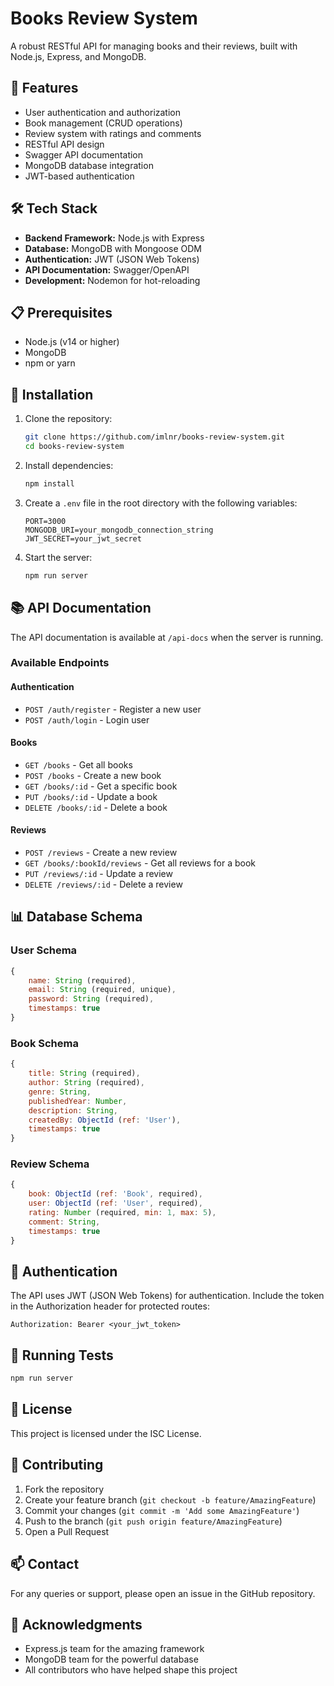 # Books Review System

A robust RESTful API for managing books and their reviews, built with Node.js, Express, and MongoDB.

## 🚀 Features

- User authentication and authorization
- Book management (CRUD operations)
- Review system with ratings and comments
- RESTful API design
- Swagger API documentation
- MongoDB database integration
- JWT-based authentication

## 🛠️ Tech Stack

- **Backend Framework:** Node.js with Express
- **Database:** MongoDB with Mongoose ODM
- **Authentication:** JWT (JSON Web Tokens)
- **API Documentation:** Swagger/OpenAPI
- **Development:** Nodemon for hot-reloading

## 📋 Prerequisites

- Node.js (v14 or higher)
- MongoDB
- npm or yarn

## 🔧 Installation

1. Clone the repository:
   ```bash
   git clone https://github.com/imlnr/books-review-system.git
   cd books-review-system
   ```

2. Install dependencies:
   ```bash
   npm install
   ```

3. Create a `.env` file in the root directory with the following variables:
   ```
   PORT=3000
   MONGODB_URI=your_mongodb_connection_string
   JWT_SECRET=your_jwt_secret
   ```

4. Start the server:
   ```bash
   npm run server
   ```

## 📚 API Documentation

The API documentation is available at `/api-docs` when the server is running.

### Available Endpoints

#### Authentication
- `POST /auth/register` - Register a new user
- `POST /auth/login` - Login user

#### Books
- `GET /books` - Get all books
- `POST /books` - Create a new book
- `GET /books/:id` - Get a specific book
- `PUT /books/:id` - Update a book
- `DELETE /books/:id` - Delete a book

#### Reviews
- `POST /reviews` - Create a new review
- `GET /books/:bookId/reviews` - Get all reviews for a book
- `PUT /reviews/:id` - Update a review
- `DELETE /reviews/:id` - Delete a review

## 📊 Database Schema

### User Schema
```javascript
{
    name: String (required),
    email: String (required, unique),
    password: String (required),
    timestamps: true
}
```

### Book Schema
```javascript
{
    title: String (required),
    author: String (required),
    genre: String,
    publishedYear: Number,
    description: String,
    createdBy: ObjectId (ref: 'User'),
    timestamps: true
}
```

### Review Schema
```javascript
{
    book: ObjectId (ref: 'Book', required),
    user: ObjectId (ref: 'User', required),
    rating: Number (required, min: 1, max: 5),
    comment: String,
    timestamps: true
}
```

## 🔐 Authentication

The API uses JWT (JSON Web Tokens) for authentication. Include the token in the Authorization header for protected routes:

```
Authorization: Bearer <your_jwt_token>
```

## 🧪 Running Tests

```bash
npm run server
```

## 📝 License

This project is licensed under the ISC License.

## 👥 Contributing

1. Fork the repository
2. Create your feature branch (`git checkout -b feature/AmazingFeature`)
3. Commit your changes (`git commit -m 'Add some AmazingFeature'`)
4. Push to the branch (`git push origin feature/AmazingFeature`)
5. Open a Pull Request

## 📫 Contact

For any queries or support, please open an issue in the GitHub repository.

## 🙏 Acknowledgments

- Express.js team for the amazing framework
- MongoDB team for the powerful database
- All contributors who have helped shape this project
